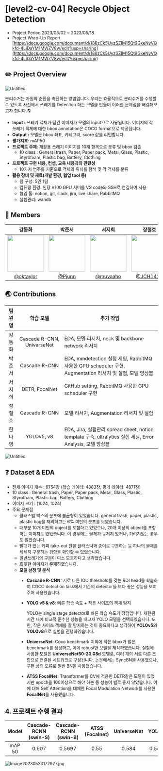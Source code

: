 # [level2-cv-04] Recycle Object Detection

- Project Period 2023/05/02 ~ 2023/05/18
- Project Wrap-Up Report [https://docs.google.com/document/d/186zCk5UyzSZIM15Qt9GxeNyVQkfd-4LiDaYM1MWZV8w/edit?usp=sharing](https://docs.google.com/document/d/186zCk5UyzSZIM15Qt9GxeNyVQkfd-4LiDaYM1MWZV8w/edit?usp=sharing)

## **✏️** Project Overview



![[Untitled](Recycle%20Object%20Detection%20Readme%20becffc1aba044f67916b08a876f30d02/Untitled.png)](https://file.notion.so/f/s/f9564bd6-c973-41dc-9c0a-c50f7f38d6b3/Untitled.png?id=e601154c-cd6a-48b7-b007-0d53ccb5e8bc&table=block&spaceId=da4b99d4-8977-4e20-b369-c7fbd6d0cf5d&expirationTimestamp=1684980415123&signature=RLa3mUxbkekOqzBeZmw0lUS6a3rLiMlMgs4Q_t2BHQ8&downloadName=Untitled.png)

분리수거는 자원의 순환을 촉진하는 방법입니다. 우리는 효율적으로 분리수거를 수행할 수 있도록 사진에서 쓰레기를 Detection 하는 모델을 만들어 이러한 문제점을 해결해보고자 합니다.🌎

- **Input :** 쓰레기 객체가 담긴 이미지가 모델의 input으로 사용됩니다. 이미지의 각 쓰레기 객체에 대한 bbox annotation은 COCO format으로 제공됩니다.
- **Output :** 모델은 bbox 좌표, 카테고리, score 값을 리턴합니다.
- **평가지표**: mAP50
- **프로젝트 주제**: 재활용 쓰레기 이미지를 10개 항목으로 분류 및 bbox 검출
    - 10 class : General trash, Paper, Paper pack, Metal, Glass, Plastic, Styrofoam, Plastic bag, Battery, Clothing
- **프로젝트 구현 내용, 컨셉, 교육 내용과의 관련성**
    - 10가지 범주를 기준으로 객체의 위치를 탐색 및 각 객체를 분류
- **활용 장비 및 재료(개발 환경, 협업 tool 등)**
    - 팀 구성: 5인 1팀
    - 컴퓨팅 환경: 인당 V100 GPU 서버를 VS code와 SSH로 연결하여 사용
    - 협업 툴: notion, git, slack, jira, live share, RabbitMQ
    - 실험관리: wandb

## 🙌 Members

| 강동화 | 박준서 | 서지희 | 장철호 | 한나영 |
| :---: | :---: | :---: | :---: | :---: |
| <img src = "https://user-images.githubusercontent.com/98503567/235584352-e7b0568f-3699-4b6e-869f-cc675631d74c.png" width="120" height="120"> | <img src = "https://user-images.githubusercontent.com/89245460/234033594-cb90a3c0-f0dc-4218-9e11-2abc8db2be67.png" width="120" height="120"> |<img src = "https://user-images.githubusercontent.com/76798969/234210787-18a54ddb-ae13-4554-960e-6bd45d7905fb.png" width="120" height="120">  | <img src = "https://avatars.githubusercontent.com/u/70846128?s=400&u=6309e4d3b06e87d1a400f130efb6d6b5d6198f7d&v=4" width="120" height="120" /> |<img src = "https://user-images.githubusercontent.com/76798969/233944944-7ff16045-a005-4e4e-bf59-632766194d7f.png" width="120" height="120" />|
| [@oktaylor](https://github.com/oktaylor) | [@Pjunn](https://github.com/Pjunn) | [@muyaaho](https://github.com/muyaaho) | [@JCH1410](https://github.com/JCH1410) | [@Bandi120424](https://github.com/Bandi120424) |



## **🌏** Contributions



| 팀원명 | 학습 모델 | 추가 작업 |
| :---: | :---: | --- |
| 강동화 | Cascade R-CNN, UniverseNet | EDA, 모델 리서치, neck 및 backbone network 리서치 |
| 박준서 | Cascade R-CNN | EDA, mmdetection 실험 세팅, RabbitMQ 사용한 GPU scheduler 구현, Augmentation 리서치 및 실험, 모델 앙상블 |
| 서지희 | DETR, FocalNet | GitHub setting, RabbitMQ 사용한 GPU scheduler 구현 |
| 장철호 | Cascade R-CNN | 모델 리서치, Augmentation 리서치 및 실험 |
| 한나영 | YOLOv5, v8 | EDA, Jira, 실험관리 spread sheet, notion template 구축, ultralytics 실험 세팅, Error Analysis, 모델 앙상블 |

![[Untitled](Recycle%20Object%20Detection%20Readme%20becffc1aba044f67916b08a876f30d02/Untitled%201.png)](https://file.notion.so/f/s/fdb7b464-8ae6-421a-b124-bf5e2b7474d4/Untitled.png?id=8d30a4ba-10fb-43d8-8b2b-5c2785588699&table=block&spaceId=da4b99d4-8977-4e20-b369-c7fbd6d0cf5d&expirationTimestamp=1684980719179&signature=Ye_Seh0ERItzWSWKtP3r0svZ6oRz6ZhqDb7_rq72gfU&downloadName=Untitled.png)

## **❓** Dataset & EDA


- 전체 이미지 개수 : 9754장 (학습 데이터: 4883장, 평가 데이터: 4871장)
- 10 class : General trash, Paper, Paper pack, Metal, Glass, Plastic, Styrofoam, Plastic bag, Battery, Clothing
- 이미지 크기 : (1024, 1024)
- 주요 문제점
    - 클래스별 박스의 분포에 불균형이 있었습니다. general trash, paper, plastic, plastic bag을 제외하고는 6% 미만의 분포를 보였습니다.
    - 대부분 10개 미만의 object를 포함하고 있었으나, 20개 이상의 object를 포함하는 이미지도 있었습니다. 이 경우에는 물체가 뭉쳐져 있거나, 가려져있는 경우도 많았습니다.
    - 빨대가 있는 커피 take-out 잔을 플라스틱과 종이로 구분하는 등 하나의 물체를 세세히 구분하는 경향을 확인할 수 있었습니다.
    - 일반쓰레기의 구분이 다소 모호하다고 생각했습니다.
    - 흐릿한 이미지가 존재하였습니다.
    - **모델 선정 및 분석**
        - **Cascade R-CNN:** 서로 다른 IOU threshold를 갖는 ROI head를 학습하여 COCO detection task에서 기존의 detector들 보다 좋은 성능을 보여주어 사용했습니다.
        - **YOLO v5 & v8**: 빠른 학습 속도 + 작은 사이즈의 객체 탐지
            
            YOLO는 single stage detector로 빠른 학습 속도가 장점입니다. 제한된 시간 내에 비교적 준수한 성능을 내고자 YOLO 모델을 선택하였습니다. 또한, 작은 사이즈 객체를 잘 탐지하는 것이 중요하다고 생각하여 **YOLOv5**와 **YOLOv8**으로 실험을 진행하였습니다.
            
        - **UniverseNet**: Coco benchmark 이외에 작은 bbox가 많은 benchmark를 생성하고, 이에 robust한 모델을 제작하였습니다. 실험에 사용한 모델은 **UniverseNet50-20.08d** 모델로, 여러 개의 서로 다른 조합으로 연결된 네트워크로 구성됩니다. 논문에서는 SyncBN을 사용했으나, 구현 상의 오류로 일반 BN을 사용했습니다.
        - **ATSS FocalNet:** Transformer를 CV에 적용한 DETR같은 모델이 있었지만 epoch을 100이상으로 해야 하는 등 성능이 별로 좋지 않았습니다. 이에 대해 Self Attention을 대체한 Focal Modulation Network를 사용한 **FocalNet**을 사용했습니다.

## **4. 프로젝트 수행 결과**



| Model | Cascade-RCNN (swin-S) | Cascade-RCNN (swin-B) | ATSS (Focalnet) | UniverseNet | YOLOv5 |
| :---: | :---: | :---: | :---: | :---: | :---: |
| mAP 50 | 0.607 | 0.5697 | 0.55 | 0.584 | 0.5463 |


![[Image20230523172927.jpg](Recycle%20Object%20Detection%20Readme%20becffc1aba044f67916b08a876f30d02/Image20230523172927.jpg)](https://file.notion.so/f/s/099c6fca-4375-4f4f-9121-2a1e5cd7d139/Image20230523172927.jpg?id=c7caaead-63e3-4109-84d9-15f334a77e4c&table=block&spaceId=da4b99d4-8977-4e20-b369-c7fbd6d0cf5d&expirationTimestamp=1684980936858&signature=LjeKy7_yI20HkBfYw6G3ynriNrzox7dRkCv8oAMROyk&downloadName=Image20230523172927.jpg)
